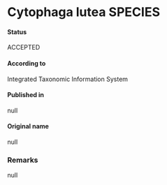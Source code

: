 Cytophaga lutea SPECIES
=======

#### Status
ACCEPTED

#### According to
Integrated Taxonomic Information System

#### Published in
null

#### Original name
null

### Remarks
null